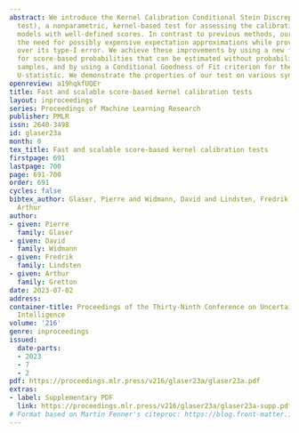 ```yaml
---
abstract: We introduce the Kernel Calibration Conditional Stein Discrepancy test (KCCSD
  test), a nonparametric, kernel-based test for assessing the calibration of probabilistic
  models with well-defined scores. In contrast to previous methods, our test avoids
  the need for possibly expensive expectation approximations while providing control
  over its type-I error. We achieve these improvements by using a new family of kernels
  for score-based probabilities that can be estimated without probability density
  samples, and by using a Conditional Goodness of Fit criterion for the KCCSD test’s
  U-statistic. We demonstrate the properties of our test on various synthetic settings.
openreview: a19hqkfUQEr
title: Fast and scalable score-based kernel calibration tests
layout: inproceedings
series: Proceedings of Machine Learning Research
publisher: PMLR
issn: 2640-3498
id: glaser23a
month: 0
tex_title: Fast and scalable score-based kernel calibration tests
firstpage: 691
lastpage: 700
page: 691-700
order: 691
cycles: false
bibtex_author: Glaser, Pierre and Widmann, David and Lindsten, Fredrik and Gretton,
  Arthur
author:
- given: Pierre
  family: Glaser
- given: David
  family: Widmann
- given: Fredrik
  family: Lindsten
- given: Arthur
  family: Gretton
date: 2023-07-02
address:
container-title: Proceedings of the Thirty-Ninth Conference on Uncertainty in Artificial
  Intelligence
volume: '216'
genre: inproceedings
issued:
  date-parts:
  - 2023
  - 7
  - 2
pdf: https://proceedings.mlr.press/v216/glaser23a/glaser23a.pdf
extras:
- label: Supplementary PDF
  link: https://proceedings.mlr.press/v216/glaser23a/glaser23a-supp.pdf
# Format based on Martin Fenner's citeproc: https://blog.front-matter.io/posts/citeproc-yaml-for-bibliographies/
---
```

